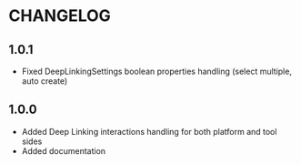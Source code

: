 CHANGELOG
=========

1.0.1
-----

* Fixed DeepLinkingSettings boolean properties handling (select multiple, auto create)

1.0.0
-----

* Added Deep Linking interactions handling for both platform and tool sides
* Added documentation
